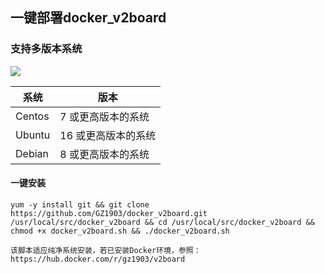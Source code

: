 ## 一键部署docker_v2board

### 支持多版本系统

![](https://cdn.jsdelivr.net/gh/gz1903/tu/007.png)

| 系统   | 版本                |
| ------ | ------------------- |
| Centos | 7 或更高版本的系统  |
| Ubuntu | 16 或更高版本的系统 |
| Debian | 8 或更高版本的系统  |

#### 一键安装

```shell
yum -y install git && git clone https://github.com/GZ1903/docker_v2board.git /usr/local/src/docker_v2board && cd /usr/local/src/docker_v2board && chmod +x docker_v2board.sh && ./docker_v2board.sh
```

`该脚本适应纯净系统安装，若已安装Docker环境，参照：https://hub.docker.com/r/gz1903/v2board`
